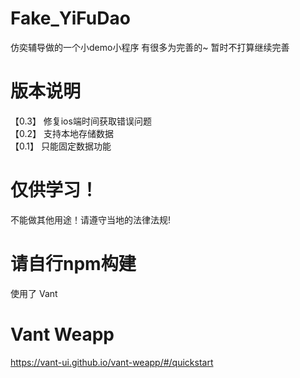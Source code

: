 # Fake_YiFuDao
仿奕辅导做的一个小demo小程序
有很多为完善的~ 暂时不打算继续完善
# 版本说明  
【0.3】
修复ios端时间获取错误问题  
【0.2】
支持本地存储数据  
【0.1】
只能固定数据功能
# 仅供学习！
不能做其他用途！请遵守当地的法律法规!

# 请自行npm构建
使用了 Vant
# Vant Weapp
https://vant-ui.github.io/vant-weapp/#/quickstart



